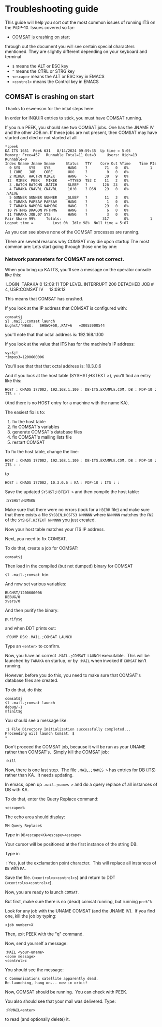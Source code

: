 # Troubleshooting guide

This guide will help you sort out the most common issues of running ITS on the PiDP-10.
Issues covered so far:

* [COMSAT is crashing on start](#comsat-is-crashing-on-start)

through out the document you will see certain special characters mentioned. They are slightly different depending on your keyboard and terminal
* `$` means the ALT or ESC key
* `^` means the CTRL or STRG key
* `<escape>` means the ALT or ESC key in EMACS
* `<control>` means the Control key in EMACS

## COMSAT is crashing on start
Thanks to eswenson for the intial steps here

In order for INQUIR entries to stick, you must have COMSAT running. 

If you run PEEK, you should see two COMSAT jobs. One has the JNAME IV and the other JOB.nn.  If these jobs are not present, then COMSAT may have started and died or not started at all
```
*:peek
KA ITS 1651  Peek 631   8/14/2024 09:59:35  Up time = 5:05
Memory: Free=457   Runnable Total=11 Out=3     Users: High=13 Runnable=0
Index Uname Jname Sname     Status   TTY    Core Out %Time    Time PIs
  0 SYS    SYS    SYS        HANG    ?        71   0   0%          1
  1 CORE   JOB    CORE       UUO     ?         0   0   0%
  2 MIKEK  HACTRN MIKEK      HANG    >        30   9   0%
 12  MIKEK  PEEK   MIKEK     +TTYBO  T52 C    11   2   0%
  3 .BATCH BATCHN .BATCH     SLEEP   ?       126  23   0%
  4 TARAKA CNAVRL CNAVRL     10!0    ? DSN    29   0   0%          .VALUE
  5 GUNNER GUNNER GUNNER    _SLEEP   ?        11   3   0%
  6 TARAKA PAPSAV PAPSAV     HANG    ?         1   0   0%
  7 TARAKA NAMDRG NAMDRG     HANG    ?        29   0   0%
 10 PFTHMG DRAGON PFTHMG     HANG    ?         6   0   0%
 11 TARAKA JOB.07 SYS        HANG    ?         3   0   0%
Fair Share 99%     Totals:                   317       0%          1
Logout time =         Lost 0%  Idle 98%  Null time = 5:07
```
As you can see above none of the COMSAT processes are running.

There are several reasons why COMSAT may die upon startup The most common are:
Lets start going through those one by one:

### Network parameters for COMSAT are not correct.
When you bring up KA ITS, you'll see a message on the operator console like this:

 LOGIN  TARAKA 0 12:09:11
TOP LEVEL INTERRUPT 200 DETACHED JOB # 4, USR:COMSAT IV     12:09:12

This means that COMSAT has crashed.

If you look at the IP address that COMSAT is configured with:
```
comsat$j
$l .mail.;comsat launch
bughst/'NEW$:   SHOWQ+50,,PAT+6   =30052000544
```

you'll note that that octal address is: 192.168.1.100

If you look at the value that ITS has for the machine's IP address:

```
sys$j!
*impus3=1200600006
```

You'll see that that that octal address is: 10.3.0.6

And if you look at the host table (SYSHST;H3TEXT >), you'll find an entry like this:
```
HOST : CHAOS 177002, 192.168.1.100 : DB-ITS.EXAMPLE.COM, DB : PDP-10 : ITS : :
```

(And there is no HOST entry for a machine with the name KA).

The easiest fix is to:

1) fix the host table
2) fix COMSAT's variables
3) generate COMSAT's database files
4) fix COMSAT's mailing lists file
5) restart COMSAT

To fix the host table, change the line:
```
HOST : CHAOS 177002, 192.168.1.100 : DB-ITS.EXAMPLE.COM, DB : PDP-10 : ITS : :
```
to
```
HOST : CHAOS 177002, 10.3.0.6 : KA : PDP-10 : ITS : :
```
Save the updated `SYSHST;H3TEXT >` and then compile the host table:
```
:SYSHST;H3MAKE
```
Make sure that there were no errors (look for a `H3ERR` file) and make
sure that there exists a file `SYSBIN;HOSTS3 NNNNNN` where `NNNNNN` matches
the `FN2` of the `SYSHST;H3TEXT NNNNNN` you just created.

Now your host table matches your ITS IP address.

Next, you need to fix COMSAT.

To do that, create a job for COMSAT:
```
comsat$j
```
Then load in the compiled (but not dumped) binary for COMSAT
```
$l .mail.;comsat bin
```
And now set various variables:
```
BUGHST/1200600006
DEBUG/0
xvers/0
```
And then purify the binary:
```
purify$g
```
and when DDT prints out:
```
:PDUMP DSK:.MAIL.;COMSAT LAUNCH
```
Type an `<enter>` to confirm.

Now, you have an correct `.MAIL.;COMSAT LAUNCH` executable.  This will be
launched by `TARAKA` on startup, or by `:MAIL` when invoked if `COMSAT` isn't
running.

However, before you do this, you need to make sure that COMSAT's database
files are created.

To do that, do this:
```
comsat$j
$l .mail.;comsat launch
debug/-1
mfinit$g
```
You should see a message like:
```
:$ File Directory Initialization successfully completed...
Proceeding will launch Comsat. $
*
```
Don't proceed the COMSAT job, because it will be run as your
UNAME rather than COMSAT's.  Simply kill the COMSAT job:
```
:kill
```
Now, there is one last step.  The file `.MAIL.;NAMES >` has entries
for DB (ITS) rather than KA.  It needs updating.

In emacs, open up `.mail.;names >` and do a query replace of all instances of DB
with KA.

To do that, enter the Query Replace command:
```
<escape>%
```
The echo area should display:
```
MM Query Replace$
```
Type in `DB<escape>KA<escape><escape>`

Your cursor will be positioned at the first instance of the string DB.

Type in

`!`
Yes, just the exclamation point character.  This will replace all instances
of `DB` with `KA`.

Save the file. (`<control>x<control>s`) and return to DDT (`<control>x<control>c`).

Now, you are ready to launch `COMSAT`.

But first, make sure there is no (dead) comsat running, but running `peek^k`

Look for any job with the UNAME COMSAT (and the JNAME IV).  If you find one,
kill the job by typing:

`<job number>X`

Then, exit PEEK with the "q" command.

Now, send yourself a message:
```
:MAIL <your-uname>
<some message>
<control>c
```
You should see the message:
```
C Communications satellite apparently dead.
Re-launching, hang on... now in orbit!
```
Now, COMSAT should be running.  You can check with PEEK.

You also should see that your mail was delivered. Type:
```
:PRMAIL<enter>
```
to read (and optionally delete) it.



